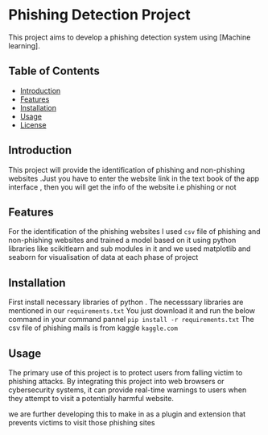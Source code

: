 # Phishing Detection Project

This project aims to develop a phishing detection system using [Machine learning].

## Table of Contents

- [Introduction](#introduction)
- [Features](#features)
- [Installation](#installation)
- [Usage](#usage)
- [License](#license)

## Introduction
This project will provide the identification of phishing and non-phishing websites .Just you have to enter the website link in the text book of the app interface , then you will get the info of the website i.e phishing or not 
## Features

For the identification of the phishing websites I used ```csv``` file of phishing and non-phishing websites and trained a model based on it using python libraries like scikitlearn and sub modules in it and we used matplotlib and seaborn for visualisation of data at each phase of project

## Installation

First install necessary libraries of python . The necesssary libraries are mentioned in our ```requirements.txt``` You just download it and run the below command in your command pannel 
```pip install -r requirements.txt```
The csv file of phishing mails is from kaggle ```kaggle.com```

## Usage
The primary use of this project is to protect users from falling victim to phishing attacks. By integrating this project into web browsers or cybersecurity systems, it can provide real-time warnings to users when they attempt to visit a potentially harmful website.

we are  further developing this to make in as a plugin and extension that prevents victims to visit those phishing sites 

